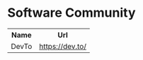 <!-- Software Community -->
<h1 align="left">Software Community</h1>

<table>

  <tr>
    <th>Name</th>
    <th>Url</th>
  </tr>

  <tr>
    <td>DevTo</td>
    <td>
        <a href="https://dev.to/" target="_blank">https://dev.to/</a>
    </td>
  </tr>

  
  
</table>